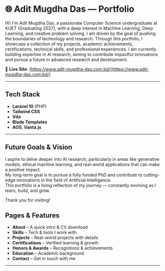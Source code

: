 # 🌐 Adit Mugdha Das — Portfolio

Hi! I'm Adit Mugdha Das, a passionate Computer Science undergraduate at KUET (Graduating 2027), with a deep interest in Machine Learning, Deep Learning, and creative problem solving.
I am driven by the goal of pushing the boundaries of technology and research. Through this portfolio, I showcase a collection of my projects, academic achievements, certifications, technical skills, and professional experiences.
I am currently building expertise in AI research, aiming to contribute impactful innovations and pursue a future in advanced research and development.

🔗 **Live Site**: [https://www.adit-mugdha-das.com.bd/](https://www.adit-mugdha-das.com.bd/)

---

##  Tech Stack

- **Laravel 10** (PHP)
- **Tailwind CSS**
- **Vite**
- **Blade Templates**
- **AOS**, **Vanta.js**

---
## Future Goals & Vision

I aspire to delve deeper into AI research, particularly in areas like generative models, ethical machine learning, and real-world applications that can make a positive impact.  
My long-term goal is to pursue a fully funded PhD and contribute to cutting-edge innovations in the field of Artificial Intelligence.  
This portfolio is a living reflection of my journey — constantly evolving as I learn, build, and grow.

Thank you for visiting!

## Pages & Features

-  **About** – A quick intro & CV download  
-  **Skills** – Tech & tools I work with  
-  **Projects** – Real-world projects with details  
-  **Certifications** – Verified learning & growth  
-  **Honors & Awards** – Recognitions & achievements  
-  **Education** – Academic background  
-  **Contact** – Get in touch with me  

---


